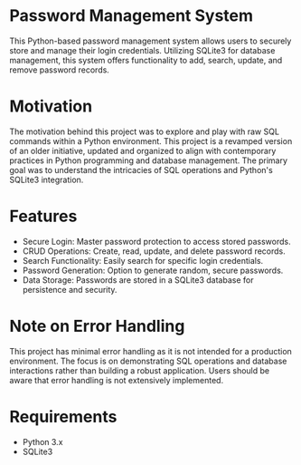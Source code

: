 # Password Management System
This Python-based password management system allows users to securely store and manage their login credentials. Utilizing SQLite3 for database management, this system offers functionality to add, search, update, and remove password records.

# Motivation
The motivation behind this project was to explore and play with raw SQL commands within a Python environment. This project is a revamped version of an older initiative, updated and organized to align with contemporary practices in Python programming and database management. The primary goal was to understand the intricacies of SQL operations and Python's SQLite3 integration.

# Features
- Secure Login: Master password protection to access stored passwords.
- CRUD Operations: Create, read, update, and delete password records.
- Search Functionality: Easily search for specific login credentials.
- Password Generation: Option to generate random, secure passwords.
- Data Storage: Passwords are stored in a SQLite3 database for persistence and security.

# Note on Error Handling
This project has minimal error handling as it is not intended for a production environment. The focus is on demonstrating SQL operations and database interactions rather than building a robust application. Users should be aware that error handling is not extensively implemented.

# Requirements
* Python 3.x
* SQLite3
